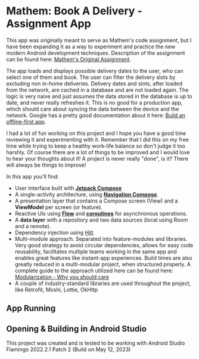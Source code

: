# Mathem: Book A Delivery - Assignment App

This app was originally meant to serve as Mathem's code assignment, but I have been expanding it as a way to experiment and practice the new modern Android development techniques. Description of the assignment can be found here: [Mathem's Original Assignment](https://github.com/FelipeRRM/mathem/blob/aaed92e5dd7474ff78fce70d7e2ee6ea25235b95/specs.pdf).

The app loads and displays possible delivery dates to the user, who can select one of them and book. The user can filter the delivery slots by excluding non in-home deliveries. Delivery dates and slots, after loaded from the network, are cached in a database and are not loaded again. The logic is very naive and just assumes the data stored in the database is up to date, and never really refreshes it. This is no good for a production app, which should care about syncing the data between the device and the network. Google has a pretty good documentation about it here: [Build an offline-first app](https://developer.android.com/topic/architecture/data-layer/offline-first).

I had a lot of fun working on this project and I hope you have a good time reviewing it and experimenting with it. Remember that I did this on my free time while trying to keep a healthy work-life balance so don't judge it too harshly. Of course there are a lot of things to be improved and I would love to hear your thoughts about it! A project is never really "done", is it? There will always be things to improve!

In this app you'll find:
*   User Interface built with **[Jetpack Compose](https://developer.android.com/jetpack/compose)** 
*   A single-activity architecture, using **[Navigation Compose](https://developer.android.com/jetpack/compose/navigation)**.
*   A presentation layer that contains a Compose screen (View) and a **ViewModel** per screen (or feature).
*   Reactive UIs using **[Flow](https://developer.android.com/kotlin/flow)** and **[coroutines](https://kotlinlang.org/docs/coroutines-overview.html)** for asynchronous operations.
*   A **data layer** with a repository and two data sources (local using Room and a remote).
*   Dependency injection using [Hilt](https://developer.android.com/training/dependency-injection/hilt-android).
*   Multi-module approach. Separated into feature-modules and libraries. Very good strategy to avoid circular dependencies, allows for easy code reusability, facilitates multiple teams working in the same app and enables great features like instant-app experiences. Build times are also greatly reduced in a multi-modular project, when structured properly. A complete guide to the approach utilized here can be found here: [Modularization - Why you should care](https://jeroenmols.com/blog/2019/03/06/modularizationwhy/) 
*   A couple of industry-standard libraries are used throughout the project, like Retrofit, Moshi, Lottie, OkHttp

## App Running



## Opening & Building in Android Studio

This project was created and is tested to be working with Android Studio Flamingo 2022.2.1 Patch 2 (Build on May 12, 2023)
